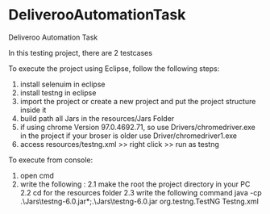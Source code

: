 # DeliverooAutomationTask
Deliveroo Automation Task

In this testing project, there are 2 testcases 

To execute the project using Eclipse, follow the following steps:
1. install selenuim in eclipse
2. install testng in eclipse 
3. import the project or create a new project and put the project structure inside it 
4. build path all Jars in the resources/Jars Folder
5. if using chrome Version 97.0.4692.71, so use Drivers/chromedriver.exe in the project if your broser is older use Driver/chromedriver1.exe
6. access resources/testng.xml >> right click >> run as testng 

To execute from console:
1. open cmd 
2. write the following :
2.1 make the root the project directory in your PC
2.2 cd for the resources folder
2.3 write the following command java -cp .\Jars\testng-6.0.jar\*;.\Jars\testng-6.0.jar org.testng.TestNG Testng.xml



